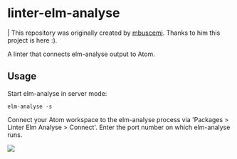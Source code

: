 # linter-elm-analyse

| This repository was originally created by [mbuscemi](https://github.com/mbuscemi). Thanks to him this project is here :).

A linter that connects elm-analyse output to Atom.

## Usage

Start elm-analyse in server mode:

```
elm-analyse -s
```

Connect your Atom workspace to the elm-analyse process via 'Packages > Linter Elm Analyse > Connect'.
Enter the port number on which elm-analyse runs.

<img src="https://raw.githubusercontent.com/stil4m/atom-linter-elm-analyse/master/preview/preview.gif">

